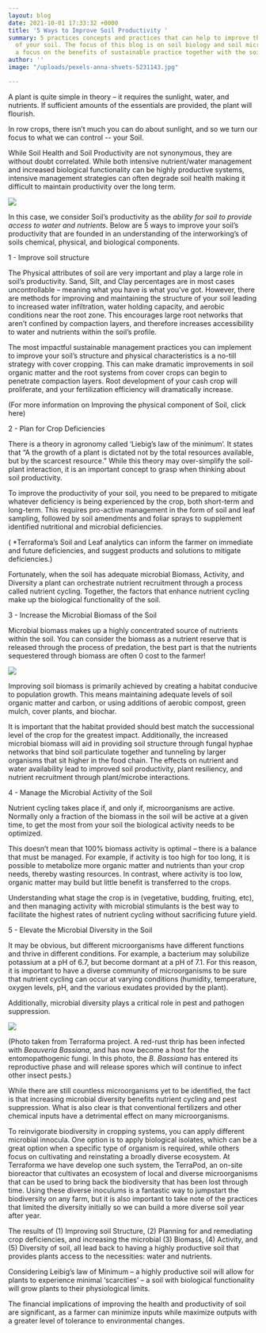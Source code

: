 ```yaml
---
layout: blog
date: 2021-10-01 17:33:32 +0000
title: '5 Ways to Improve Soil Productivity '
summary: 5 practices concepts and practices that can help to improve the productivity
  of your soil. The focus of this blog is on soil biology and soil microbiology, with
  a focus on the benefits of sustainable practice together with the soil mirobiome.
author: ''
image: "/uploads/pexels-anna-shvets-5231143.jpg"

---
```

A plant is quite simple in theory – it requires the sunlight, water, and nutrients. If sufficient amounts of the essentials are provided, the plant will flourish.

In row crops, there isn’t much you can do about sunlight, and so we turn our focus to what we can control -- your Soil.

While Soil Health and Soil Productivity are not synonymous, they are without doubt correlated. While both intensive nutrient/water management and increased biological functionality can be highly productive systems, intensive management strategies can often degrade soil health making it difficult to maintain productivity over the long term.

![](/uploads/venn-diagram-of-soil-health-soil-biology-soil-chemistry-and-soil-physical-characteristics.png)

In this case, we consider Soil’s productivity as the _ability for soil to provide access to water and nutrients_. Below are 5 ways to improve your soil’s productivity that are founded in an understanding of the interworking’s of soils chemical, physical, and biological components.

1 - Improve soil structure

The Physical attributes of soil are very important and play a large role in soil’s productivity. Sand, Silt, and Clay percentages are in most cases uncontrollable – meaning what you have is what you’ve got. However, there are methods for improving and maintaining the structure of your soil leading to increased water infiltration, water holding capacity, and aerobic conditions near the root zone. This encourages large root networks that aren’t confined by compaction layers, and therefore increases accessibility to water and nutrients within the soil’s profile.

The most impactful sustainable management practices you can implement to improve your soil’s structure and physical characteristics is a no-till strategy with cover cropping. This can make dramatic improvements in soil organic matter and the root systems from cover crops can begin to penetrate compaction layers. Root development of your cash crop will proliferate, and your fertilization efficiency will dramatically increase.

(For more information on Improving the physical component of Soil, click here)

2 - Plan for Crop Deficiencies

There is a theory in agronomy called ‘Liebig’s law of the minimum’. It states that “A the growth of a plant is dictated not by the total resources available, but by the scarcest resource.” While this theory may over-simplify the soil-plant interaction, it is an important concept to grasp when thinking about soil productivity.

To improve the productivity of your soil, you need to be prepared to mitigate whatever deficiency is being experienced by the crop, both short-term and long-term. This requires pro-active management in the form of soil and leaf sampling, followed by soil amendments and foliar sprays to supplement identified nutritional and microbial deficiencies.

( *Terraforma’s Soil and Leaf analytics can inform the farmer on immediate and future deficiencies, and suggest products and solutions to mitigate deficiencies.)

Fortunately, when the soil has adequate microbial Biomass, Activity, and Diversity a plant can orchestrate nutrient recruitment through a process called nutrient cycling. Together, the factors that enhance nutrient cycling make up the biological functionality of the soil.

3 - Increase the Microbial Biomass of the Soil

Microbial biomass makes up a highly concentrated source of nutrients within the soil. You can consider the biomass as a nutrient reserve that is released through the process of predation, the best part is that the nutrients sequestered through biomass are often 0 cost to the farmer!

![](/uploads/fungal-hyphae-bacteria-protozoa-nematode-soil-health-soil-biology-healthy-soil.png)

Improving soil biomass is primarily achieved by creating a habitat conducive to population growth. This means maintaining adequate levels of soil organic matter and carbon, or using additions of aerobic compost, green mulch, cover plants, and biochar.

It is important that the habitat provided should best match the successional level of the crop for the greatest impact. Additionally, the increased microbial biomass will aid in providing soil structure through fungal hyphae networks that bind soil particulate together and tunneling by larger organisms that sit higher in the food chain. The effects on nutrient and water availability lead to improved soil productivity, plant resiliency, and nutrient recruitment through plant/microbe interactions.

4 - Manage the Microbial Activity of the Soil

Nutrient cycling takes place if, and only if, microorganisms are active. Normally only a fraction of the biomass in the soil will be active at a given time, to get the most from your soil the biological activity needs to be optimized.

This doesn’t mean that 100% biomass activity is optimal – there is a balance that must be managed. For example, if activity is too high for too long, it is possible to metabolize more organic matter and nutrients than your crop needs, thereby wasting resources. In contrast, where activity is too low, organic matter may build but little benefit is transferred to the crops.

Understanding what stage the crop is in (vegetative, budding, fruiting, etc), and then managing activity with microbial stimulants is the best way to facilitate the highest rates of nutrient cycling without sacrificing future yield.

5 - Elevate the Microbial Diversity in the Soil

It may be obvious, but different microorganisms have different functions and thrive in different conditions. For example, a bacterium may solubilize potassium at a pH of 6.7, but become dormant at a pH of 7.1. For this reason, it is important to have a diverse community of microorganisms to be sure that nutrient cycling can occur at varying conditions (humidity, temperature, oxygen levels, pH, and the various exudates provided by the plant).

Additionally, microbial diversity plays a critical role in pest and pathogen suppression.

![](/uploads/soil-pest-beauveria-bassiana-biocontrols-biological-pesticides-natural-insect-pest-control.jpg)

(Photo taken from Terraforma project. A red-rust thrip has been infected with _Beauveria Bassiana_, and has now become a host for the entomopathogenic fungi. In this photo, the _B. Bassiana_ has entered its reproductive phase and will release spores which will continue to infect other insect pests.)

While there are still countless microorganisms yet to be identified, the fact is that increasing microbial diversity benefits nutrient cycling and pest suppression. What is also clear is that conventional fertilizers and other chemical inputs have a detrimental effect on many microorganisms.

To reinvigorate biodiversity in cropping systems, you can apply different microbial innocula. One option is to apply biological isolates, which can be a great option when a specific type of organism is required, while others focus on cultivating and reinstating a broadly diverse ecosystem. At Terraforma we have develop one such system, the TerraPod, an on-site bioreactor that cultivates an ecosystem of local and diverse microorganisms that can be used to bring back the biodiversity that has been lost through time. Using these diverse inoculums is a fantastic way to jumpstart the biodiversity on any farm, but it is also important to take note of the practices that limited the diversity initially so we can build a more diverse soil year after year.

The results of (1) Improving soil Structure, (2) Planning for and remediating crop deficiencies, and increasing the microbial (3) Biomass, (4) Activity, and (5) Diversity of soil, all lead back to having a highly productive soil that provides plants access to the necessities: water and nutrients.

Considering Leibig’s law of Minimum – a highly productive soil will allow for plants to experience minimal ‘scarcities’ – a soil with biological functionality will grow plants to their physiological limits.

The financial implications of improving the health and productivity of soil are significant, as a farmer can minimize inputs while maximize outputs with a greater level of tolerance to environmental changes.